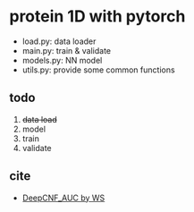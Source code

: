 # protein 1D with pytorch

- load.py: data loader
- main.py: train & validate 
- models.py: NN model
- utils.py: provide some common functions

## todo

1. ~~data load~~
2. model
3. train
4. validate

## cite

- [DeepCNF_AUC by WS](https://github.com/realbigws/DeepCNF_AUC)